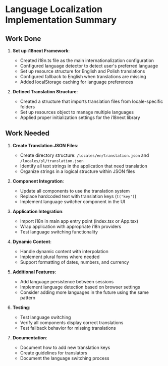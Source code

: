 # Language Localization Implementation Summary

## Work Done

1. **Set up i18next Framework**:
   - Created i18n.ts file as the main internationalization configuration
   - Configured language detector to detect user's preferred language
   - Set up resource structure for English and Polish translations
   - Configured fallback to English when translations are missing
   - Added localStorage caching for language preferences

2. **Defined Translation Structure**:
   - Created a structure that imports translation files from locale-specific folders
   - Set up resources object to manage multiple languages
   - Applied proper initialization settings for the i18next library

## Work Needed

1. **Create Translation JSON Files**:
   - Create directory structure: `/locales/en/translation.json` and `/locales/pl/translation.json`
   - Identify all text strings in the application that need translation
   - Organize strings in a logical structure within JSON files

2. **Component Integration**:
   - Update all components to use the translation system
   - Replace hardcoded text with translation keys (`t('key')`)
   - Implement language switcher component in the UI

3. **Application Integration**:
   - Import i18n in main app entry point (index.tsx or App.tsx)
   - Wrap application with appropriate i18n providers
   - Test language switching functionality

4. **Dynamic Content**:
   - Handle dynamic content with interpolation
   - Implement plural forms where needed
   - Support formatting of dates, numbers, and currency

5. **Additional Features**:
   - Add language persistence between sessions
   - Implement language detection based on browser settings
   - Consider adding more languages in the future using the same pattern

6. **Testing**:
   - Test language switching
   - Verify all components display correct translations
   - Test fallback behavior for missing translations

7. **Documentation**:
   - Document how to add new translation keys
   - Create guidelines for translators
   - Document the language switching process